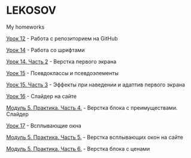# LEKOSOV
My homeworks

[Урок 12](https://lekosov.github.io/lesson_12/ "Моя готовая домашка") - Работа с репозиторием на GitHub

[Урок 14](https://lekosov.github.io/github/lesson_14/ "Моя готовая домашка") - Работа со шрифтами

[Урок 14. Часть 2](https://lekosov.github.io/lesson_14/ "Моя готовая домашка") - Верстка первого экрана

[Урок 15](https://lekosov.github.io/lesson_15/ "Моя готовая домашка") - Псевдоклассы и псевдоэлементы

[Урок 15. Часть 3](https://lekosov.github.io/lesson_15-2/ "Моя готовая домашка") - Эффекты при наведении и адаптив первого экрана

[Урок 16](https://lekosov.github.io/lesson_16/ "Моя готовая домашка") - Слайдер на сайте

[Модуль 5. Практика. Часть 4.](https://lekosov.github.io/lesson_16_2/ "Моя готовая домашка") - Верстка блока с преимуществами. Слайдер

[Урок 17](https://lekosov.github.io/lesson_17/ "Моя готовая домашка") - Всплывающие окна

[Модуль 5. Практика. Часть 5.](https://lekosov.github.io/lesson_17_2/src/ "Моя готовая домашка") - Верстка всплывающих окон на сайте

[Модуль 5. Практика. Часть 6.](https://lekosov.github.io/lesson_18_2/ "Моя готовая домашка") - Верстка блока с ценами
